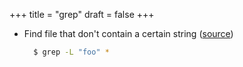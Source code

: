 +++
title = "grep"
draft = false
+++

-   Find file that don't contain a certain string ([source](https://stackoverflow.com/questions/1748129/how-do-i-find-files-that-do-not-contain-a-given-string-pattern))
    ```sh
      $ grep -L "foo" *
    ```
